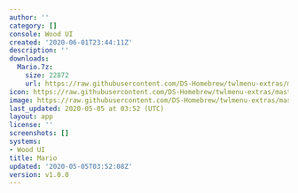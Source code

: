 ```yaml
---
author: ''
category: []
console: Wood UI
created: '2020-06-01T23:44:11Z'
description: ''
downloads:
  Mario.7z:
    size: 22872
    url: https://raw.githubusercontent.com/DS-Homebrew/twlmenu-extras/master/_nds/TWiLightMenu/akmenu/themes/Mario.7z
icon: https://raw.githubusercontent.com/DS-Homebrew/twlmenu-extras/master/unistore/icons/ak.png
image: https://raw.githubusercontent.com/DS-Homebrew/twlmenu-extras/master/unistore/icons/ak.png
last_updated: 2020-05-05 at 03:52 (UTC)
layout: app
license: ''
screenshots: []
systems:
- Wood UI
title: Mario
updated: '2020-05-05T03:52:08Z'
version: v1.0.0
---
```

